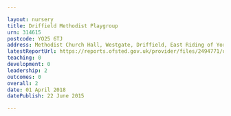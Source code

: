 ```yaml
---

layout: nursery
title: Driffield Methodist Playgroup
urn: 314615
postcode: YO25 6TJ
address: Methodist Church Hall, Westgate, Driffield, East Riding of Yorkshire, YO25 6TJ
latestReportUrl: https://reports.ofsted.gov.uk/provider/files/2494771/urn/314615.pdf
teaching: 0
development: 0
leadership: 2
outcomes: 0
overall: 2
date: 01 April 2018 
datePublish: 22 June 2015

---
```

